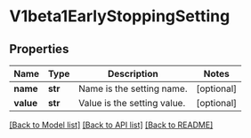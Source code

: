 # V1beta1EarlyStoppingSetting

## Properties
Name | Type | Description | Notes
------------ | ------------- | ------------- | -------------
**name** | **str** | Name is the setting name. | [optional] 
**value** | **str** | Value is the setting value. | [optional] 

[[Back to Model list]](../README.md#documentation-for-models) [[Back to API list]](../README.md#documentation-for-api-endpoints) [[Back to README]](../README.md)


